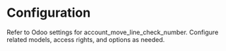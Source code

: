 # Configuration

Refer to Odoo settings for account_move_line_check_number. Configure related models, access rights, and options as needed.
